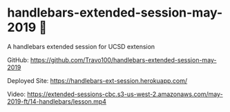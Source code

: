 # handlebars-extended-session-may-2019 🚴
A handlebars extended session for UCSD extension

GitHub: https://github.com/Travo100/handlebars-extended-session-may-2019

Deployed Site: https://handlebars-ext-session.herokuapp.com/

Video: https://extended-sessions-cbc.s3-us-west-2.amazonaws.com/may-2019-ft/14-handlebars/lesson.mp4